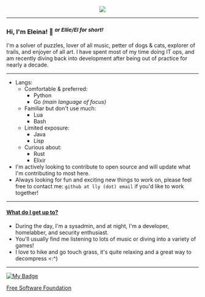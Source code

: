 <p align="center">
  <a href="https://skillicons.dev">
    <img src="https://skillicons.dev/icons?i=python,go,githubactions,docker,pycharm,emacs,git,cloudflare,linux,lua,bash" />
  </a>
</p>

---

### Hi, I'm Eleina! 👋 <sup> *or Ellie/El for short!* </sup>
I'm a solver of puzzles, lover of all music, petter of dogs & cats, explorer of trails, and enjoyer of all art. I have spent most of my time doing IT ops, and am recently diving back into development after being out of practice for nearly a decade.

---
<!-- 
- Currently working on: rewriting [~~PacLean~~](https://github.com/eleinah/paclean) (*new name coming soon...*)
- Currently learning: [the Charm suite](https://charm.sh/libs/)
-->
<!-- - If you're interested in seeing the projects I'm most proud of, check out my pinned repos. -->
- Langs:
  - Comfortable & preferred:
    - Python
    - Go *(main language of focus)*
  - Familiar but don't use much:
    - Lua
    - Bash
  - Limited exposure:
    - Java
    - Lisp
  - Curious about:
    - Rust
    - Elixir
- I'm actively looking to contribute to open source and will update what I'm contributing to most here.
- Always looking for fun and exciting new things to work on, please feel free to contact me: `github at lly (dot) email` if you'd like to work together!
<!-- - Looking to get into making 2D games with Godot & learning pixel art sometime in the future -->

---

#### <ins> What do I get up to? </ins>
- During the day, I'm a sysadmin, and at night, I'm a developer, homelabber, and security enthusiast.
- You'll usually find me listening to lots of music or diving into a variety of games!
- I love to hike and go touch grass, it's quite relaxing and a great way to decompress <:^)
<!-- - Check out [my blog](https://eleina.dev/blog) for more -->

---

[![My Badge](https://static.fsf.org/nosvn/associate/crm/6926091.png)](https://my.fsf.org/join?referrer=6926091)

[Free Software Foundation](https://www.fsf.org)
